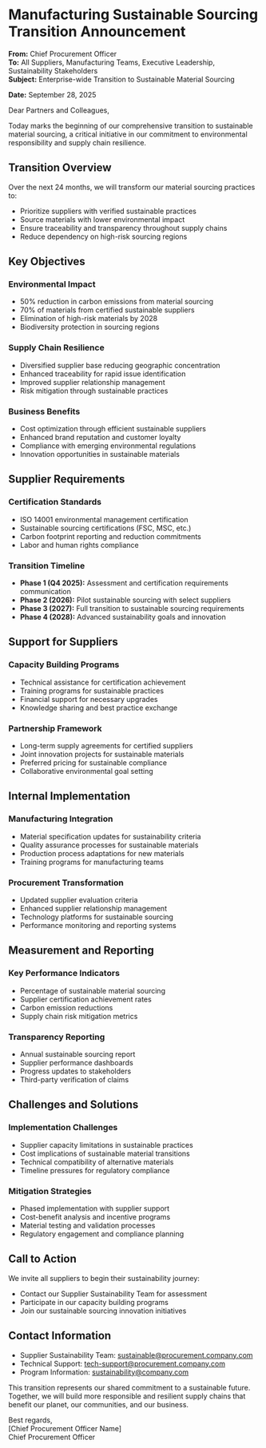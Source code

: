 # Manufacturing Sustainable Sourcing Transition Announcement

**From:** Chief Procurement Officer  
**To:** All Suppliers, Manufacturing Teams, Executive Leadership, Sustainability Stakeholders  
**Subject:** Enterprise-wide Transition to Sustainable Material Sourcing  

**Date:** September 28, 2025  

Dear Partners and Colleagues,

Today marks the beginning of our comprehensive transition to sustainable material sourcing, a critical initiative in our commitment to environmental responsibility and supply chain resilience.

## Transition Overview

Over the next 24 months, we will transform our material sourcing practices to:
- Prioritize suppliers with verified sustainable practices
- Source materials with lower environmental impact
- Ensure traceability and transparency throughout supply chains
- Reduce dependency on high-risk sourcing regions

## Key Objectives

### Environmental Impact
- 50% reduction in carbon emissions from material sourcing
- 70% of materials from certified sustainable suppliers
- Elimination of high-risk materials by 2028
- Biodiversity protection in sourcing regions

### Supply Chain Resilience
- Diversified supplier base reducing geographic concentration
- Enhanced traceability for rapid issue identification
- Improved supplier relationship management
- Risk mitigation through sustainable practices

### Business Benefits
- Cost optimization through efficient sustainable suppliers
- Enhanced brand reputation and customer loyalty
- Compliance with emerging environmental regulations
- Innovation opportunities in sustainable materials

## Supplier Requirements

### Certification Standards
- ISO 14001 environmental management certification
- Sustainable sourcing certifications (FSC, MSC, etc.)
- Carbon footprint reporting and reduction commitments
- Labor and human rights compliance

### Transition Timeline
- **Phase 1 (Q4 2025):** Assessment and certification requirements communication
- **Phase 2 (2026):** Pilot sustainable sourcing with select suppliers
- **Phase 3 (2027):** Full transition to sustainable sourcing requirements
- **Phase 4 (2028):** Advanced sustainability goals and innovation

## Support for Suppliers

### Capacity Building Programs
- Technical assistance for certification achievement
- Training programs for sustainable practices
- Financial support for necessary upgrades
- Knowledge sharing and best practice exchange

### Partnership Framework
- Long-term supply agreements for certified suppliers
- Joint innovation projects for sustainable materials
- Preferred pricing for sustainable compliance
- Collaborative environmental goal setting

## Internal Implementation

### Manufacturing Integration
- Material specification updates for sustainability criteria
- Quality assurance processes for sustainable materials
- Production process adaptations for new materials
- Training programs for manufacturing teams

### Procurement Transformation
- Updated supplier evaluation criteria
- Enhanced supplier relationship management
- Technology platforms for sustainable sourcing
- Performance monitoring and reporting systems

## Measurement and Reporting

### Key Performance Indicators
- Percentage of sustainable material sourcing
- Supplier certification achievement rates
- Carbon emission reductions
- Supply chain risk mitigation metrics

### Transparency Reporting
- Annual sustainable sourcing report
- Supplier performance dashboards
- Progress updates to stakeholders
- Third-party verification of claims

## Challenges and Solutions

### Implementation Challenges
- Supplier capacity limitations in sustainable practices
- Cost implications of sustainable material transitions
- Technical compatibility of alternative materials
- Timeline pressures for regulatory compliance

### Mitigation Strategies
- Phased implementation with supplier support
- Cost-benefit analysis and incentive programs
- Material testing and validation processes
- Regulatory engagement and compliance planning

## Call to Action

We invite all suppliers to begin their sustainability journey:
- Contact our Supplier Sustainability Team for assessment
- Participate in our capacity building programs
- Join our sustainable sourcing innovation initiatives

## Contact Information

- Supplier Sustainability Team: sustainable@procurement.company.com
- Technical Support: tech-support@procurement.company.com
- Program Information: sustainability@company.com

This transition represents our shared commitment to a sustainable future. Together, we will build more responsible and resilient supply chains that benefit our planet, our communities, and our business.

Best regards,  
[Chief Procurement Officer Name]  
Chief Procurement Officer